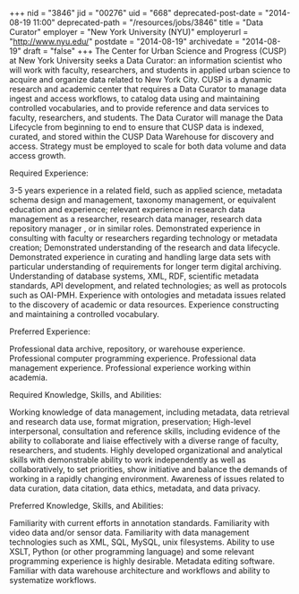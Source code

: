 +++
nid = "3846"
jid = "00276"
uid = "668"
deprecated-post-date = "2014-08-19 11:00"
deprecated-path = "/resources/jobs/3846"
title = "Data Curator"
employer = "New York University (NYU)"
employerurl = "http://www.nyu.edu/"
postdate = "2014-08-19"
archivedate = "2014-08-19"
draft = "false"
+++
The Center for Urban Science and Progress (CUSP) at New York University
seeks a Data Curator: an information scientist who will work with
faculty, researchers, and students in applied urban science to acquire
and organize data related to New York City. CUSP is a dynamic research
and academic center that requires a Data Curator to manage data ingest
and access workflows, to catalog data using and maintaining controlled
vocabularies, and to provide reference and data services to faculty,
researchers, and students. The Data Curator will manage the Data
Lifecycle from beginning to end to ensure that CUSP data is indexed,
curated, and stored within the CUSP Data Warehouse for discovery and
access. Strategy must be employed to scale for both data volume and data
access growth.
  
Required Experience:

3-5 years experience in a related field, such as applied science,
metadata schema design and management, taxonomy management, or
equivalent education and experience; relevant experience in research
data management as a researcher, research data manager, research data
repository manager , or in similar roles. Demonstrated experience in
consulting with faculty or researchers regarding technology or metadata
creation; Demonstrated understanding of the research and data lifecycle.
Demonstrated experience in curating and handling large data sets with
particular understanding of requirements for longer term digital
archiving. Understanding of database systems, XML, RDF, scientific
metadata standards, API development, and related technologies; as well
as protocols such as OAI-PMH. Experience with ontologies and metadata
issues related to the discovery of academic or data resources.
Experience constructing and maintaining a controlled vocabulary.

Preferred Experience:

Professional data archive, repository, or warehouse experience.
Professional computer programming experience. Professional data
management experience. Professional experience working within academia. 

Required Knowledge, Skills, and Abilities:

Working knowledge of data management, including metadata, data retrieval
and research data use, format migration, preservation; High-level
interpersonal, consultation and reference skills, including evidence of
the ability to collaborate and liaise effectively with a diverse range
of faculty, researchers, and students. Highly developed organizational
and analytical skills with demonstrable ability to work independently as
well as collaboratively, to set priorities, show initiative and balance
the demands of working in a rapidly changing environment. Awareness of
issues related to data curation, data citation, data ethics, metadata,
and data privacy. 

Preferred Knowledge, Skills, and Abilities:

Familiarity with current efforts in annotation standards. Familiarity
with video data and/or sensor data. Familiarity with data management
technologies such as XML, SQL, MySQL, unix filesystems. Ability to use
XSLT, Python (or other programming language) and some relevant
programming experience is highly desirable. Metadata editing software.
Familiar with data warehouse architecture and workflows and ability to
systematize workflows. 
